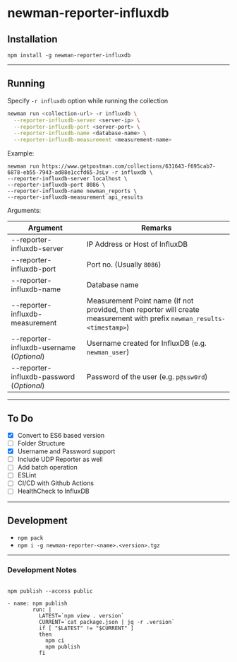 # newman-reporter-influxdb

## Installation

`npm install -g newman-reporter-influxdb`

---

## Running

Specify `-r influxdb` option while running the collection

```bash
newman run <collection-url> -r influxdb \
  --reporter-influxdb-server <server-ip> \
  --reporter-influxdb-port <server-port> \
  --reporter-influxdb-name <database-name> \
  --reporter-influxdb-measurement <measurement-name>
```

Example:

```
newman run https://www.getpostman.com/collections/631643-f695cab7-6878-eb55-7943-ad88e1ccfd65-JsLv -r influxdb \
--reporter-influxdb-server localhost \
--reporter-influxdb-port 8086 \
--reporter-influxdb-name newman_reports \
--reporter-influxdb-measurement api_results
```

Arguments:

**Argument** | **Remarks**
--- | --- 
--reporter-influxdb-server | IP Address or Host of InfluxDB
--reporter-influxdb-port | Port no. (Usually `8086`)
--reporter-influxdb-name | Database name
--reporter-influxdb-measurement | Measurement Point name (If not provided, then reporter will create measurement with prefix `newman_results-<timestamp>`)
--reporter-influxdb-username (*Optional*) | Username created for InfluxDB (e.g. `newman_user`)
--reporter-influxdb-password (*Optional*) | Password of the user (e.g. `p@ssw0rd`)

---

## To Do

- [x] Convert to ES6 based version
- [ ] Folder Structure
- [x] Username and Password support
- [ ] Include UDP Reporter as well
- [ ] Add batch operation
- [ ] ESLint
- [ ] CI/CD with Github Actions
- [ ] HealthCheck to InfluxDB

---

## Development

- `npm pack`
- `npm i -g newman-reporter-<name>.<version>.tgz`

---

### Development Notes

```

npm publish --access public

- name: npm publish
        run: |
          LATEST=`npm view . version`
          CURRENT=`cat package.json | jq -r .version`
          if [ "$LATEST" != "$CURRENT" ]
          then
            npm ci
            npm publish
          fi

```